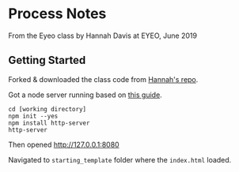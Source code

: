 # Process Notes

From the Eyeo class by Hannah Davis at EYEO, June 2019

## Getting Started

Forked & downloaded the class code from [Hannah's repo](https://github.com/handav/friendly_ml5).

Got a node server running based on [this guide](https://github.com/processing/p5.js/wiki/Local-server).

```
cd [working directory]
npm init --yes
npm install http-server
http-server
```

Then opened http://127.0.0.1:8080

Navigated to `starting_template` folder where the `index.html` loaded.

